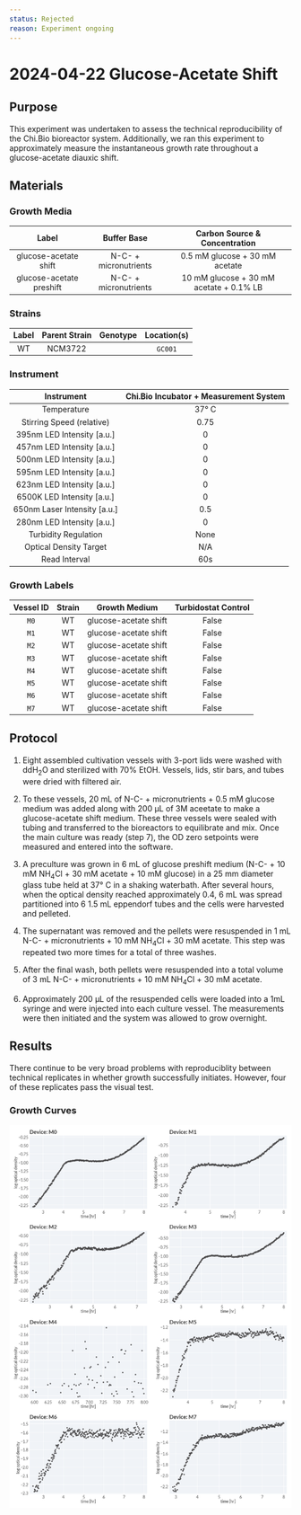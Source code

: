 ```yaml
---
status: Rejected
reason: Experiment ongoing 
---
```


# 2024-04-22 Glucose-Acetate Shift

## Purpose
This experiment was undertaken to assess the technical reproducibility of the 
Chi.Bio bioreactor system. Additionally, we ran this experiment to approximately 
measure the instantaneous growth rate throughout a glucose-acetate diauxic shift. 

## Materials

### Growth Media
| **Label** | **Buffer Base** | **Carbon Source & Concentration** |
|:--:|:--:|:--:|
| glucose-acetate shift | N-C- + micronutrients | 0.5 mM glucose + 30 mM acetate|
| glucose-acetate preshift | N-C- + micronutrients | 10 mM glucose + 30 mM acetate + 0.1% LB|

### Strains 
| **Label** | **Parent Strain**|  **Genotype** | **Location(s)**|
|:--: | :--:| :--:| :--:|
|WT| NCM3722 | | `GC001`|

### Instrument

| **Instrument** | **Chi.Bio Incubator + Measurement System**|
|:--:| :--:|
| Temperature | 37° C|
| Stirring Speed (relative)| 0.75 |
| 395nm LED Intensity [a.u.] | 0 |
| 457nm LED Intensity [a.u.] | 0 |
| 500nm LED Intensity [a.u.] | 0 |
| 595nm LED Intensity [a.u.] | 0 |
| 623nm LED Intensity [a.u.] | 0 |
| 6500K LED Intensity [a.u.] |  0 |
| 650nm Laser Intensity [a.u.] | 0.5 |
| 280nm LED Intensity [a.u.] | 0 |
| Turbidity Regulation | None |
| Optical Density Target | N/A| 
| Read Interval | 60s|

### Growth Labels

| **Vessel ID** | **Strain** | **Growth Medium** | **Turbidostat Control** |
|:--:|:--:|:--:|:--:|
| `M0` | WT | glucose-acetate shift | False |
| `M1` | WT | glucose-acetate shift | False |
| `M2` | WT | glucose-acetate shift | False |
| `M3` | WT | glucose-acetate shift | False |
| `M4` | WT | glucose-acetate shift | False |
| `M5` | WT | glucose-acetate shift | False |
| `M6` | WT | glucose-acetate shift | False |
| `M7` | WT | glucose-acetate shift | False |

## Protocol

1. Eight assembled cultivation vessels with 3-port lids were washed with ddH$_2$O
and sterilized with 70% EtOH. Vessels, lids, stir bars, and tubes were dried with 
filtered air. 

2. To these vessels, 20 mL of N-C- + micronutrients + 0.5 mM glucose medium was added along with 200 µL 
of 3M aceetate to make a glucose-acetate shift medium. These three vessels were 
sealed with tubing and transferred to the bioreactors to equilibrate and mix.
Once the main culture was ready (step 7), the OD zero setpoints were measured and 
entered into the software. 

3. A preculture was grown in 6 mL of glucose preshift medium (N-C- + 10 mM NH$_4$Cl + 30 mM acetate + 10 mM 
glucose) in a 25 mm diameter glass tube held at 37° C in a shaking waterbath. After 
several hours, when the optical density reached approximately 0.4, 6 mL was 
spread partitioned into 6 1.5 mL eppendorf tubes and the cells 
were harvested and pelleted.

4. The supernatant was removed and the  pellets were resuspended in 1 mL N-C- + micronutrients + 10 mM NH$_4$Cl + 30 mM acetate.
This step was repeated two more times for a total of three washes.

7. After the final wash, both pellets were resuspended into a total volume of 3 mL 
N-C- + micronutrients + 10 mM NH$_4$Cl + 30 mM acetate.

8. Approximately 200 µL of  the resuspended cells were loaded into a 1mL syringe 
and were injected into each culture vessel. The measurements were then initiated 
and the system was allowed to grow overnight. 


## Results
There continue to be very broad problems with reproduciblity between technical 
replicates in whether growth successfully initiates. However, four of these 
replicates pass the visual test.

### Growth Curves
![](./growth_curves.png)